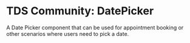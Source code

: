 # TDS Community: DatePicker

A Date Picker component that can be used for appointment booking or other scenarios where users need to pick a date.
